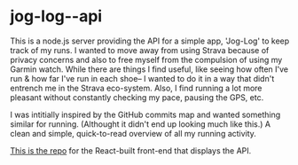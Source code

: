 # jog-log--api

This is a node.js server providing the API for a simple app, 'Jog-Log' to keep track of my runs. I wanted to move away from using Strava because of privacy concerns and also to free myself from the compulsion of using my Garmin watch. While there are things I find useful, like seeing how often I've run & how far I've run in each shoe– I wanted to do it in a way that didn't entrench me in the Strava eco-system. Also, I find running a lot more pleasant without constantly checking my pace, pausing the GPS, etc.

I was intitially inspired by the GitHub commits map and wanted something similar for running. (Althought it didn't end up looking much like this.) A clean and simple, quick-to-read overview of all my running activity.

[This is the repo](https://github.com/ed-dickinson/jog-log--react) for the React-built front-end that displays the API.
